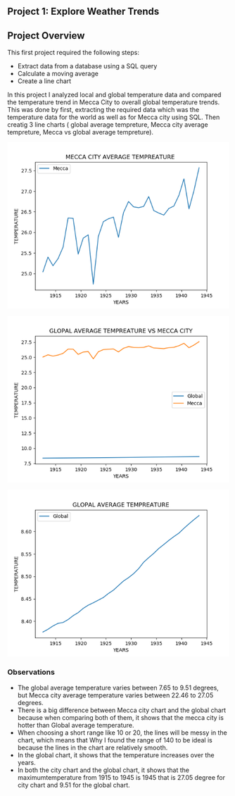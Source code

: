 ## Project 1: Explore Weather Trends

## Project Overview

This first project required the following steps:
* Extract data from a database using a SQL query
* Calculate a moving average
* Create a line chart 

In this project I analyzed local and global temperature data and compared the temperature trend in Mecca City to overall global temperature trends.
This was done by first, extracting the required data which was the temperature data for the world as well as for Mecca city using SQL. 
Then creatig 3 line charts (  global average tempreture, Mecca city average tempreture, Mecca vs global average tempreture).

![Mecca Weather Trend](https://github.com/amonah1993/Data-Analyst-Nanodegree/blob/main/Explore%20Weather%20Trends/unnamed-16.png)

![Mecca Weather Trend](https://github.com/amonah1993/Data-Analyst-Nanodegree/blob/main/Explore%20Weather%20Trends/unnamed-17.png)

![Mecca Weather Trend](https://github.com/amonah1993/Data-Analyst-Nanodegree/blob/main/Explore%20Weather%20Trends/unnamed-18.png)


### Observations

* The global average temperature varies between 7.65 to 9.51 degrees, but Mecca city average temperature varies between 22.46 to 27.05 degrees.
* There is a big difference between Mecca city chart and the global chart because when comparing both of them, it shows that the mecca city is hotter than Global average temperature.
* When choosing a short range like 10 or 20, the lines will be messy in the chart, which means that Why I found the range of 140 to be ideal is because the lines in the chart are relatively smooth.
* In the global chart, it shows that the temperature increases over the years.
* In both the city chart and the global chart, it shows that the maximumtemperature from 1915 to 1945 is 1945 that is 27.05 degree for city chart and 9.51 for the global chart.
